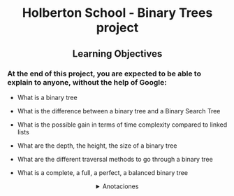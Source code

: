 <h1 align=center>Holberton School - Binary Trees project</h1>
<h2 align=center>Learning Objectives</h2>
<h3>At the end of this project, you are expected to be able to explain to anyone, without the help of Google:</h3>

* What is a binary tree

* What is the difference between a binary tree and a Binary Search Tree

* What is the possible gain in terms of time complexity compared to linked lists

* What are the depth, the height, the size of a binary tree

* What are the different traversal methods to go through a binary tree

* What is a complete, a full, a perfect, a balanced binary tree

<details>
  <summary align=center>Anotaciones</summary> 
  
  <h2>ÁRBOLES BINARIOS</h2>
<p>Un árbol binario es una estructura de datos de tipo jerárquico en la cual cada nodo puede tener un hijo izquierdo y un hijo derecho, que pueden tener cero, uno o dos hijos (subárboles). Los árboles binarios son muy similares a las listas doblemente enlazadas, en el sentido que tienen dos punteros que apuntan a otros elementos, pero no tienen una estructura lógica de tipo lineal o secuencial como aquellas, sino ramificada. Tienen aspecto de árbol, de ahí su nombre.</p>
  
  <img src="https://www.tutorialspoint.com/data_structures_algorithms/images/tree_data_structure.jpg">

<h3>NODOS</h3>
<p>Un árbol binario puede tener cero nodos y este caso se dice que está vacío. Puede tener un sólo nodo, y en este caso solamente existe la raíz del árbol o puede tener un número finito de nodos.
Se le llama nodo interno a todos los nodos que no hacen referencia a NULL, si alguno tiene referencia a NULL se le denomina nodo externo.</p>

**TIPOS DE NODOS**
  
  * Nodo hijo: cualquiera de los nodos apuntados por uno de los nodos del árbol.
  * Nodo padre: nodo que contiene un puntero al nodo actual.
  
  (cada nodo sólo puede ser apuntado por otro nodo, es decir, cada nodo sólo tendrá un padre, menos el nodo raíz.)

**En cuanto a la posición dentro del árbol se tiene:**
  * Nodo raíz: nodo que no tiene padre. Este es el nodo que usaremos para referirnos al árbol.
  * Nodo hoja: nodo que no tiene hijos.

<h3>PROPIEDADES</h3>
  
  * Orden: es el número potencial de hijos que puede tener cada elemento de árbol. De este modo, se dice que un árbol en el que cada nodo puede apuntar a otros dos es de orden dos, si puede apuntar a tres será de orden tres y así sucesivamente.
  * Grado: el número de hijos que tiene el elemento con más hijos dentro del árbol.
  * Nivel: se define para cada elemento del árbol como la distancia a la raíz, medida en nodos. El nivel de la raíz siempre será cero y el de sus hijos uno. Así sucesivamente.
  * Altura: la altura de un árbol se define como el nivel del nodo de mayor nivel. Como cada nodo de un árbol puede considerarse a su vez como la raíz de un árbol, también se puede hablar de altura de ramas.

<h3>IMPLEMENTACIÓN</h3>
<p>Los árboles binarios son estructuras de datos jerárquicas, no lineales, por lo tanto su forma de recorrerlos difiere en comparación a las listas que son estructuras de datos de tipo lineal.

  El recorrido de un árbol se lleva a cabo en tres sentidos: Preorden, Inorden y Postorden.</p>
  **Pre-orden:** 
  
    paso 1. visitar nodo raíz
  
    paso 2. recorrer subárbol izquierdo
  
    paso 3. recorrer subárbol derecho
  
  **Post-orden:** 
  
    paso 1. recorrer subárbol izquierdo
  
    paso 2. recorrer subárbol derecho
  
    paso 3. visitar nodo raíz
  
  **In-orden:** 
  
    paso 1. recorrer subárbol izquierdo
  
    paso 2. visitar nodo raíz
  
    paso 3. recorrer subárbol derecho
  </details>

